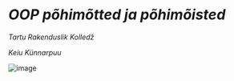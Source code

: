 # *OOP põhimõtted ja põhimõisted*

*Tartu Rakenduslik Kolledž*

*Keiu Künnarpuu*

![image](https://github.com/user-attachments/assets/20d8f07b-23f9-41fb-82d1-7fd72cdfe2d4)
